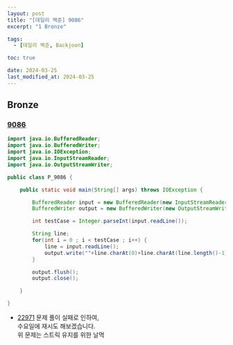 ```yaml
---
layout: post
title: "[데일리 백준] 9086"
excerpt: "1 Bronze"

tags:
  - [데일리 백준, Backjoon]

toc: true

date: 2024-03-25
last_modified_at: 2024-03-25
---
```

## Bronze
### [9086][def]

```java
import java.io.BufferedReader;
import java.io.BufferedWriter;
import java.io.IOException;
import java.io.InputStreamReader;
import java.io.OutputStreamWriter;

public class P_9086 {

	public static void main(String[] args) throws IOException {

		BufferedReader input = new BufferedReader(new InputStreamReader(System.in));
		BufferedWriter output = new BufferedWriter(new OutputStreamWriter(System.out));

		int testCase = Integer.parseInt(input.readLine());

		String line;
		for(int i = 0 ; i < testCase ; i++) {
			line = input.readLine();
			output.write(""+line.charAt(0)+line.charAt(line.length()-1)+"\n");
		}

		output.flush();
		output.close();

	}

}
```

- [22971][def2] 문제 풀이 실패로 인하여,  
수요일에 재시도 해보겠습니다.  
위 문제는 스트릭 유지를 위한 날먹

[def]: https://www.acmicpc.net/problem/9086
[def2]: https://www.acmicpc.net/problem/22971
